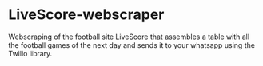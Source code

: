 # LiveScore-webscraper
Webscraping of the football site LiveScore that assembles a table with all the football games of the next day and sends it to your whatsapp using the Twilio library.
